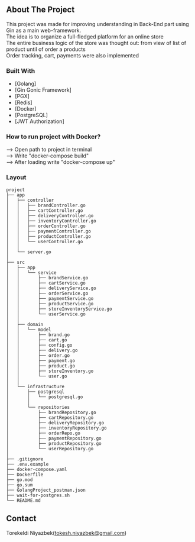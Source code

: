 ## About The Project


This project was made for improving understanding in Back-End part using Gin as a main web-framework.
<br>
The idea is to organize a full-fledged platform for an online store
<br>
The entire business logic of the store was thought out: from view of list of product until of order a products
<br>
Order tracking, cart, payments were also implemented


### Built With
* [Golang]
* [Gin Gonic Framework]
* [PGX]
* [Redis]
* [Docker]
* [PostgreSQL]
* [JWT Authorization]


### How to run project with Docker?
--> Open path to project in terminal<br>
--> Write "docker-compose build"<br>
--> After loading write "docker-compose up"<br>


### Layout
```tree
project
├── app
│   ├── controller
│   │   ├── brandController.go
│   │   ├── cartController.go
│   │   ├── deliveryController.go
│   │   ├── inventoryController.go
│   │   ├── orderController.go
│   │   ├── paymentController.go
│   │   ├── productController.go
│   │   └── userController.go
│   │
│   └── server.go
│
├── src
│   ├── app
│   │   └── service
│   │       ├── brandService.go
│   │       ├── cartService.go
│   │       ├── deliveryService.go
│   │       ├── orderService.go
│   │       ├── paymentService.go
│   │       ├── productService.go
│   │       ├── storeInventoryService.go
│   │       └── userService.go
│   │
│   ├── domain
│   │   └── model
│   │       ├── brand.go
│   │       ├── cart.go
│   │       ├── config.go
│   │       ├── delivery.go
│   │       ├── order.go
│   │       ├── payment.go
│   │       ├── product.go
│   │       ├── storeInventory.go
│   │       └── user.go
│   │
│   └── infrastructure
│       ├── postgresql
│       │   └── postgresql.go 
│       │
│       └── repositories
│           ├── brandRepository.go
│           ├── cartRepository.go
│           ├── deliveryRepository.go
│           ├── inventoryRepository.go
│           ├── orderRepo.go
│           ├── paymentRepository.go
│           ├── productRepository.go
│           └── userRepository.go
│
├── .gitignore
├── .env.example
├── docker-compose.yaml
├── Dockerfile
├── go.mod
├── go.sum
├── GolangProject_postman.json
├── wait-for-postgres.sh
└── README.md
```


## Contact
Torekeldi Niyazbek(tokesh.niyazbek@gmail.com)
